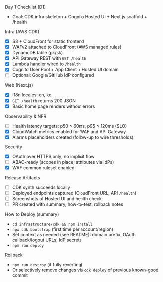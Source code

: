 Day 1 Checklist (D1)

- Goal: CDK infra skeleton + Cognito Hosted UI + Next.js scaffold + /health

Infra (AWS CDK)
- [x] S3 + CloudFront for static frontend
- [x] WAFv2 attached to CloudFront (AWS managed rules)
- [x] DynamoDB table (pk/sk)
- [x] API Gateway REST with `GET /health`
- [x] Lambda handler wired to `/health`
- [x] Cognito User Pool + App Client + Hosted UI domain
- [ ] Optional: Google/GitHub IdP configured

Web (Next.js)
- [x] i18n locales: en, ko
- [x] `GET /health` returns 200 JSON
- [x] Basic home page renders without errors

Observability & NFR
- [ ] Health latency targets: p50 ≤ 60ms, p95 ≤ 120ms (SLO)
- [x] CloudWatch metrics enabled for WAF and API Gateway
- [x] Alarms placeholders created (follow-up to wire thresholds)

Security
- [x] OAuth over HTTPS only; no implicit flow
- [ ] ABAC-ready (scopes in place; attributes via IdPs)
- [x] WAF common ruleset enabled

Release Artifacts
- [ ] CDK synth succeeds locally
- [ ] Deployed endpoints captured (CloudFront URL, API `/health`)
- [ ] Screenshots of Hosted UI and health check
- [ ] PR created with summary, how-to-test, rollback notes

How to Deploy (summary)
- `cd infrastructure/cdk && npm install`
- `npx cdk bootstrap` (first time per account/region)
- Set context as needed (see README): domain prefix, OAuth callback/logout URLs, IdP secrets
- `npm run deploy`

Rollback
- `npm run destroy` (if fully reverting)
- Or selectively remove changes via `cdk deploy` of previous known-good commit

